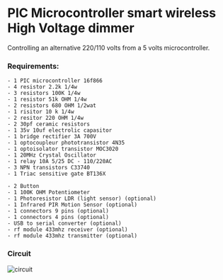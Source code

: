 # PIC Microcontroller smart wireless High Voltage dimmer
Controlling an alternative 220/110 volts from a 5 volts microcontroller.
### Requirements: 
    - 1 PIC microcontroller 16f866
    - 4 resistor 2.2k 1/4w
    - 3 resistors 100K 1/4w
    - 1 resistor 51k OHM 1/4w
    - 2 resistors 680 OHM 1/2wat
    - 1 risitor 10 k 1/4w
    - 2 resitor 220 OHM 1/4w
    - 2 30pf ceramic resistors
    - 1 35v 10uf electrolic capasitor
    - 1 bridge rectifier 3A 700V
    - 1 optocoupleur phototransistor 4N35
    - 1 optoisolator transistor MOC3020
    - 1 20MHz Crystal Oscillator
    - 1 relay 10A 5/25 DC - 110/220AC
    - 3 NPN transistors C33740
    - 1 Triac sensitive gate BT136X

    - 2 Button
    - 1 100K OHM Potentiometer
    - 1 Photoresistor LDR (light sensor) (optional)
    - 1 Infrared PIR Motion Sensor (optional)
    - 1 connectors 9 pins (optional)
    - 1 connectors 4 pins (optional)
    - USB to serial converter (optional)
    - rf module 433mhz receiver (optional)
    - rf module 433mhz transmitter (optional)

### Circuit
<p align="center">

<img src="https://raw.githubusercontent.com/Moh-Snoussi/microcontroller-smart-dimmer/circuit.JPG" alt="circuit" title="project circuit"></p>